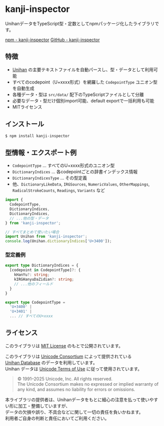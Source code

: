 # kanji-inspector

UnihanデータをTypeScript型・定数としてnpmパッケージ化したライブラリです。

[npm - kanji-inspector](https://www.npmjs.com/package/kanji-inspector)
[GitHub - kanji-inspector](https://github.com/ykhirao/kanji-inspector)

## 特徴
- [Unihan](https://www.unicode.org/charts/unihan.html) の主要テキストファイルを自動パースし、型・データとして利用可能
- すべてのcodepoint（U+xxxx形式）を網羅した `CodepointType` ユニオン型を自動生成
- 各種データ・型は `src/data/` 配下のTypeScriptファイルとして分離
- 必要なデータ・型だけ個別import可能、default exportで一括利用も可能
- MITライセンス

## インストール

```bash
$ npm install kanji-inspector
```

## 型情報・エクスポート例

- `CodepointType` … すべてのU+xxxx形式のユニオン型
- `DictionaryIndices` … 各codepointごとの辞書インデックス情報
- `DictionaryIndicesType` … その型定義
- 他、`DictionaryLikeData`, `IRGSources`, `NumericValues`, `OtherMappings`, `RadicalStrokeCounts`, `Readings`, `Variants` など

```ts
import {
  CodepointType,
  DictionaryIndices,
  DictionaryIndices,
  // ...他の型・データ
} from 'kanji-inspector';

// すべてまとめて使いたい場合
import Unihan from 'kanji-inspector';
console.log(Unihan.dictionaryIndices['U+3400']);
```

### 型定義例

```ts
export type DictionaryIndices = {
  [codepoint in CodepointType]?: {
    kHanYu?: string;
    kIRGHanyuDaZidian?: string;
    // ...他のフィールド
  }
}

export type CodepointType =
  'U+3400' |
  'U+3401' |
  ... // すべてのU+xxxx
```

## ライセンス

このライブラリは [MIT License](./LICENSE) のもとで公開されています。

このライブラリは [Unicode Consortium](https://www.unicode.org/) によって提供されている  
[Unihan Database](https://www.unicode.org/charts/unihan.html) のデータを利用しています。  
Unihan データは [Unicode Terms of Use](https://www.unicode.org/copyright.html) に従って使用されています。

> © 1991–2025 Unicode, Inc. All rights reserved.  
> The Unicode Consortium makes no expressed or implied warranty of any kind, and assumes no liability for errors or omissions.

本ライブラリの提供者は、Unihanデータをもとに細心の注意を払って使いやすい形に加工・整備していますが、  
データの欠損や誤り、不具合などに関して一切の責任を負いかねます。  
利用者ご自身の判断と責任においてご利用ください。
